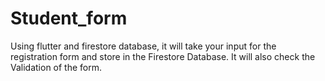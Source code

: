 # Student_form
Using flutter and firestore database, it will take your input for the registration form and store in the Firestore Database. It will also check the Validation of the form.
